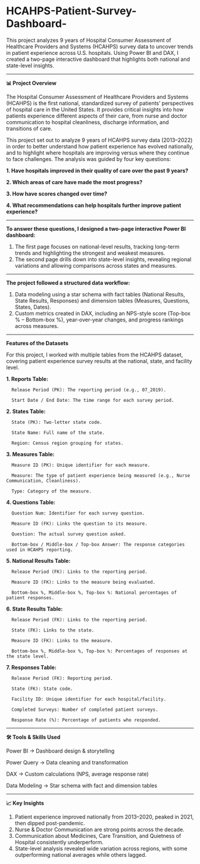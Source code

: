 # HCAHPS-Patient-Survey-Dashboard-


This project analyzes 9 years of Hospital Consumer Assessment of Healthcare Providers and Systems (HCAHPS) survey data to uncover trends in patient experience across U.S. hospitals. Using Power BI and DAX, I created a two-page interactive dashboard that highlights both national and state-level insights.

---
**📊 Project Overview**

The Hospital Consumer Assessment of Healthcare Providers and Systems (HCAHPS) is the first national, standardized survey of patients’ perspectives of hospital care in the United States. It provides critical insights into how patients experience different aspects of their care, from nurse and doctor communication to hospital cleanliness, discharge information, and transitions of care.

This project set out to analyze 9 years of HCAHPS survey data (2013–2022) in order to better understand how patient experience has evolved nationally, and to highlight where hospitals are improving versus where they continue to face challenges. The analysis was guided by four key questions:

**1. Have hospitals improved in their quality of care over the past 9 years?**

**2. Which areas of care have made the most progress?**

**3. How have scores changed over time?**

**4. What recommendations can help hospitals further improve patient experience?**

---
**To answer these questions, I designed a two-page interactive Power BI dashboard:**

1. The first page focuses on national-level results, tracking long-term trends and highlighting the strongest and weakest measures.
2. The second page drills down into state-level insights, revealing regional variations and allowing comparisons across states and measures.

---
**The project followed a structured data workflow:**

1. Data modeling using a star schema with fact tables (National Results, State Results, Responses) and dimension tables (Measures, Questions, States, Dates).
2. Custom metrics created in DAX, including an NPS-style score (Top-box % – Bottom-box %), year-over-year changes, and progress rankings across measures.

---
**Features of the Datasets**

For this project, I worked with multiple tables from the HCAHPS dataset, covering patient experience survey results at the national, state, and facility level.

**1. Reports Table:**

      Release Period (PK): The reporting period (e.g., 07_2019).
      
      Start Date / End Date: The time range for each survey period.

**2. States Table:**

      State (PK): Two-letter state code.
      
      State Name: Full name of the state.
      
      Region: Census region grouping for states.

**3. Measures Table:**
      
      Measure ID (PK): Unique identifier for each measure.
      
      Measure: The type of patient experience being measured (e.g., Nurse Communication, Cleanliness).
      
      Type: Category of the measure.

**4. Questions Table:**

      Question Num: Identifier for each survey question.
      
      Measure ID (FK): Links the question to its measure.
      
      Question: The actual survey question asked.

      Bottom-box / Middle-box / Top-box Answer: The response categories used in HCAHPS reporting.

**5. National Results Table:**
      
      Release Period (FK): Links to the reporting period.
      
      Measure ID (FK): Links to the measure being evaluated.
      
      Bottom-box %, Middle-box %, Top-box %: National percentages of patient responses.

**6. State Results Table:**

      Release Period (FK): Links to the reporting period.
      
      State (FK): Links to the state.
      
      Measure ID (FK): Links to the measure.

      Bottom-box %, Middle-box %, Top-box %: Percentages of responses at the state level.

**7. Responses Table:**

      Release Period (FK): Reporting period.

      State (FK): State code.
      
      Facility ID: Unique identifier for each hospital/facility.
      
      Completed Surveys: Number of completed patient surveys.
      
      Response Rate (%): Percentage of patients who responded.

---
**🛠 Tools & Skills Used**

Power BI → Dashboard design & storytelling

Power Query → Data cleaning and transformation

DAX → Custom calculations (NPS, average response rate)

Data Modeling → Star schema with fact and dimension tables

---
**📈 Key Insights**

1. Patient experience improved nationally from 2013–2020, peaked in 2021, then dipped post-pandemic.
2. Nurse & Doctor Communication are strong points across the decade.
3. Communication about Medicines, Care Transition, and Quietness of Hospital consistently underperform.
4. State-level analysis revealed wide variation across regions, with some outperforming national averages while others lagged.
